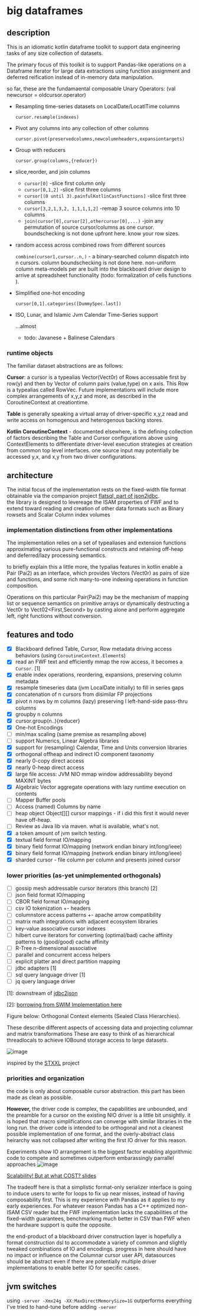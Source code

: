 # big dataframes 

## description

This is an idiomatic kotlin dataframe toolkit to support data engineering 
tasks of any size collection of datasets.

The primary focus of this toolkit is to support Pandas-like operations on a Dataframe iterator for large data 
extractions using function assignment and deferred reification instead of in-memory data manipulation.

so far, these are the fundamaental composable Unary Operators:  (val newcursor = oldcursor.operator) 

 * Resampling time-series datasets on LocalDate/LocatlTime columns
    
    `cursor.resample(indexes)`
 * Pivot any columns into any collection of other columns
    
    `cursor.pivot(preservedcolumns,newcolumnheaders,expansiontargets)`
 * Group with reducers
    
    `cursor.group(columns,{reducer})`
 * slice,reorder, and join columns 
     * `cursor[0]` -slice first column only
     * `cursor[0,1,2]` -slice first three columns
     * `cursor[(0 until 3).painfulKotlinCastFunctions]` -slice first three columns
     * `cursor[3,2,1,3,2, 1,1,1,1,2]` -remap 3 source columns into 10 columns  
     * `join(cursor[0],cursor[2],othercursor[0],...)` -join any permutation of source cursor/columns as one cursor.  boundschecking is not done upfront here.  know your row sizes. 
 * random access across combined rows from different sources
   
     `combine(cursor1,cursor..n,)` - a binary-searched column dispatch into n cursors.  column boundschecking is not done here.  non-uniform column meta-models per are built into the blackboard driver design to arrive at spreadsheet functionality (todo: formalization of cells functions ).
     
     
 * Simplified one-hot encoding
   
   `cursor[0,1].categories([DummySpec.last])`
 * ISO, Lunar, and Islamic Jvm Calendar Time-Series support 
     
      ...almost
      *  todo: Javanese + Balinese Calendars   
 
 
 ###   runtime objects
 
 The familiar dataset abstractions are as follows:
 
 **Cursor**: a cursor is a typealias Vector(Vect0r) of Rows accessable first by row(y) and then by Vector of column 
 pairs (value,type) on x axis.  This Row is a typealias called RowVec.  Future implementations will include more 
 complex arrangements of x,y,z and more, as described in the CoroutineContext at creationtime.
 
 **Table** is generally speaking a virtual array of driver-specific x,y,z read and write access on homogenous and
  heterogenous backing stores.  
 
 **Kotlin CoroutineContext** - documented elsewhere, is the defining collection of factors describing the Table and 
 Cursor configurations above using ContextElements to differentiate driver-level execution strategies at creation from common top 
 level interfaces. one source input may potentially be accessed y,x, and x,y from two driver configurations. 
  
## architecture 

The initial focus of the implementation rests on the fixed-width file format obtainable via the companion project 
[flatsql, part of json2jdbc](https://github.com/jnorthrup/jdbc2json#flatsqlsh).  
the library is designed to levereage the ISAM properties of FWF and to extend toward reading and creation of other
 data formats such as Binary rowsets and Scalar Column index volumes 

 ###   implementation distinctions from other implementations
The implementation relies on a set of typealiases and extension functions approximating various pure-functional 
constructs and retaining off-heap and deferred/lazy processing semantics.

to briefly explain this a  little more, the typalias features in kotlin enable a Pair (Pai2) as an interface, which 
provides Vectors (Vect0r) as pairs of size and functions, and some rich many-to-one indexing operations in
 function composition.

Operations on this particular Pair(Pai2) may be the mechanism of mapping list or sequence semantics on primitive arrays 
or dynamically destructing 
a Vect0r<Pai2> to Vect02<First,Second> by casting alone and perform aggregate left, right functions without conversion.


## features and todo 

  - [X] Blackboard defined Table, Cursor, Row metadata driving access behaviors (using `CoroutineContext.Element`s)
  - [X] read an FWF text and efficiently mmap the row access, it becomes a `Cursor`.  [1]
  - [X] enable index operations, reordering, expansions, preserving column metadata 
  - [X] resample timeseries data (jvm LocalDate initially) to fill in series gaps
  - [X] concatenation of n cursors from disimilar FP projections
  - [X] pivot n rows by m columns (lazy) preserving l left-hand-side pass-thru columns
  - [X] groupby n columns
  - [X] cursor.group(n..){reducer} 
  - [X] One-hot Encodings 
  - [ ] min/max scaling (same premise as resampling above)
  - [ ] support Numerics, Linear Algebra libraries
  - [X] support for (resampling) Calendar, Time and Units conversion libraries
  - [X] orthogonal offheap and indirect IO component taxonomy
  - [X] nearly 0-copy direct access
  - [X] nearly 0-heap direct access
  - [X] large file access: JVM NIO mmap window addressability beyond MAXINT bytes   
  - [X] Algebraic Vector aggregate operations with lazy runtime execution on contents
  - [ ] Mapper Buffer pools 
  - [ ] Access (named) Columns by name 
  - [ ] heap object Object[][] cursor mappings - if i did this first it would never have off-heap.
  - [ ] Review as Java lib via maven.  what is available, what's not.  
  - [X] a token amount of jvm switch testing.
  - [X] textual field format IO/mapping
  - [X] binary  field format IO/mapping (network endian binary int/long/ieee)
  - [X] binary  field format IO/mapping (network endian binary int/long/ieee)
  - [X] sharded cursor - file column per column and presents joined cursor 
   
### lower priorities (as-yet unimplemented orthogonals)
 - [ ] gossip mesh addressable cursor iterators (this branch) [2]
 - [ ] json    field format IO/mapping
 - [ ] CBOR    field format IO/mapping
 - [ ] csv IO tokenization +- headers
 - [ ] columnstore access patterns +- apache arrow compatibility
 - [ ] matrix math integrations with adjacent ecosystem libraries
 - [ ] key-value associative cursor indexes
 - [ ] hilbert curve iterators for converting (optimal/bad) cache affinity patterns to (good/good) cache affinity
 - [ ] R-Tree n-dimensional associative
 - [ ] parallel and concurrent access helpers
 - [ ] explicit platter and direct partition mapping
 - [ ] jdbc adapters [1]
 - [ ] sql query language driver [1]
 - [ ] jq query language driver
 
[1]: downstream of [jdbc2json](https://github.com/jnorthrup/jdbc2json)

[2]: [borrowing from SWIM Implementation here](https://github.com/calvin-pietersen/gossip-mesh)

Figure below: Orthogonal Context elements (Sealed Class Hierarchies).
   
These describe different aspects of accessing  data and projecting columnar and matrix transformations 
These are easy to think of as hierarchical threadlocals to achieve IOBound storage access to large datasets. 

![image](https://user-images.githubusercontent.com/73514/71553240-7a838500-2a3e-11ea-8e3e-b85c0602873f.png)

inspired by the [STXXL](https://stxxl.org)  project


### priorities and organization

the code is only about composable cursor abstraction.  this part has been made as clean as possible.

**However,** the driver code is complex, the capabilities are unbounded,
 and the preamble for a cursor on the existing NIO driver  is a little bit unsightly.  it is hoped that macro 
 simplifications can converge with similar libraries in the long run.  the driver code is intended to be orthogonal and
 not a cleanest possible implementation of one format, and the overly-abstract class heirarchy was not collapsed after 
 writing the first IO  driver for this reason.
 
 Experiments show IO arrangement is the biggest factor enabling algorithmic code to compete and 
 sometimes outperform embarassingly parrallel approaches ![image](https://user-images.githubusercontent.com/73514/75646078-eff81580-5c7a-11ea-83b1-44b0dd747619.png) 
 
 [Scalability! But at what COST? slides](https://www.usenix.org/sites/default/files/conference/protected-files/hotos15_slides_mcsherry.pdf)
 
 The tradeoff here is that a simplistic format-only serializer interface is going to induce
 users to write for loops to fix up near misses, instead of having composability first.  This is my experience with 
 Pandas as it applies to my early experiences.  For whatever reason Pandas has a C++ optimized non-ISAM CSV reader but 
 the FWF implementation lacks the capabilities of the fixed-width guarantees, benchmarking much better in CSV than FWF
  when the hardware support is quite the opposite.  
 
the end-product of a blackboard driver construction layer is hopefully a format construction dsl to accommodate a 
variety of common and slightly tweaked combinations of IO and encodings.  progress in here should have no impact or
 influence on the Columnar cursor user API, datasources should be abstract even if there are potentially multiple driver
  implementations to enable better IO for specific cases.
 

## jvm switches

 using  `-server -Xmx24g -XX:MaxDirectMemorySize=1G` outperforms everything I've tried to hand-tune  before adding `-server`
 

